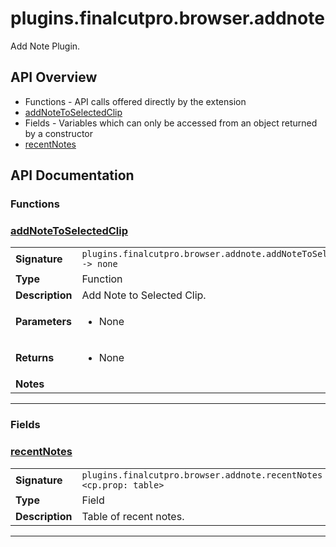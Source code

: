 # plugins.finalcutpro.browser.addnote

Add Note Plugin.

## API Overview
* Functions - API calls offered directly by the extension
 * [addNoteToSelectedClip](#addNoteToSelectedClip)
* Fields - Variables which can only be accessed from an object returned by a constructor
 * [recentNotes](#recentNotes)

## API Documentation

### Functions


### [addNoteToSelectedClip](#addNoteToSelectedClip)

|                                             |                                                                                     |
| --------------------------------------------|-------------------------------------------------------------------------------------|
| **Signature**                               | `plugins.finalcutpro.browser.addnote.addNoteToSelectedClip() -> none`                                                                    |
| **Type**                                    | Function                                                                     |
| **Description**                             | Add Note to Selected Clip.                                                                     |
| **Parameters**                              | <ul><li>None</li></ul> |
| **Returns**                                 | <ul><li>None</li></ul>          |
| **Notes**                                   | <ul></ul>                |

---
### Fields


### [recentNotes](#recentNotes)

|                                             |                                                                                     |
| --------------------------------------------|-------------------------------------------------------------------------------------|
| **Signature**                               | `plugins.finalcutpro.browser.addnote.recentNotes <cp.prop: table>`                                                                    |
| **Type**                                    | Field                                                                     |
| **Description**                             | Table of recent notes.                                                                     |

---
